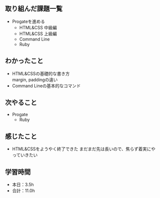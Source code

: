 ## 取り組んだ課題一覧
- Progateを進める
  - HTML&CSS 中級編
  - HTML&CSS 上級編
  - Command Line
  - Ruby
## わかったこと
- HTML&CSSの基礎的な書き方  
   margin, paddingの違い
- Command Lineの基本的なコマンド
## 次やること
- Progate 
  - Ruby
## 感じたこと
- HTML&CSSをようやく終了できた
  まだまだ先は長いので、焦らず着実にやっていきたい
## 学習時間
- 本日：3.5h
- 合計：11.0h